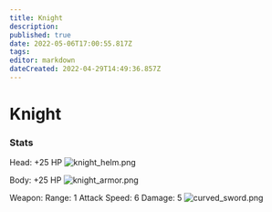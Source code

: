 ```yaml
---
title: Knight
description: 
published: true
date: 2022-05-06T17:00:55.817Z
tags: 
editor: markdown
dateCreated: 2022-04-29T14:49:36.857Z
---
```


# Knight
### Stats

Head:
+25 HP
![knight_helm.png](/head/knight_helm.png)

Body:
+25 HP
![knight_armor.png](/knight_armor.png)

Weapon:
Range: 1
Attack Speed: 6
Damage: 5
![curved_sword.png](/legs/curved_sword.png)